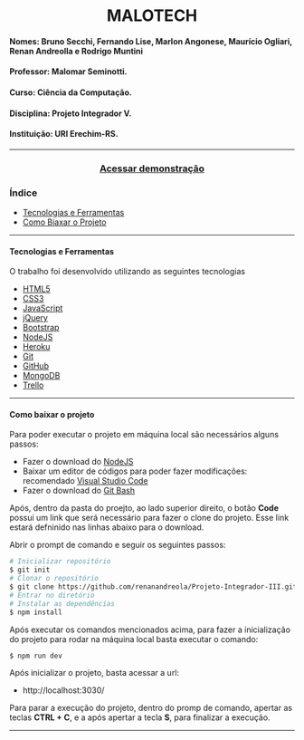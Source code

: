 <h1 align="center">
MALOTECH
</h1>

#### Nomes: Bruno Secchi, Fernando Lise, Marlon Angonese, Maurício Ogliari, Renan Andreolla e Rodrigo Muntini
#### Professor: Malomar Seminotti.
#### Curso: Ciência da Computação.
#### Disciplina: Projeto Integrador V.
#### Instituição: URI Erechim-RS.
---
<h3 align="center">
    <a href="https://projeto-integrador-v.herokuapp.com/home"> Acessar demonstração
    </a>
</h3>

### Índice
- [Tecnologias e Ferramentas](#tecnologias-utilizadas)
- [Como Biaxar o Projeto](#como-baixar-o-projeto)
---

 #### Tecnologias e Ferramentas
 O trabalho foi desenvolvido utilizando as seguintes tecnologias

 - [HTML5](https://html.com/)
 - [CSS3](https://developer.mozilla.org/pt-BR/docs/Web/CSS)
 - [JavaScript](https://www.javascript.com/)
 - [jQuery](https://jquery.com/)
 - [Bootstrap](https://getbootstrap.com/)
 - [NodeJS](https://nodejs.org/en/download/)
 - [Heroku](https://www.heroku.com/)
 - [Git](https://git-scm.com/)
 - [GitHub](https://github.com/)
 - [MongoDB](https://www.mongodb.com/)
 - [Trello](https://trello.com/)

 ---

 #### Como baixar o projeto
Para poder executar o projeto em máquina local são necessários alguns passos:
- Fazer o download do [NodeJS](https://nodejs.org/en/download/)
- Baixar um editor de códigos para poder fazer modificações: recomendado [Visual Studio Code](https://code.visualstudio.com/download)
- Fazer o download do [Git Bash](https://git-scm.com/downloads)

Após, dentro da pasta do proejto, ao lado superior direito, o botão **Code** possui um link que será necessário para fazer o clone do projeto. Esse link estará defninido nas linhas abaixo para o download.

Abrir o prompt de comando e seguir os seguintes passos:

 ```bash
 # Inicializar repositório
 $ git init
 # Clonar o repositório
 $ git clone https://github.com/renanandreola/Projeto-Integrador-III.git
# Entrar no diretório
# Instalar as dependências
 $ npm install
 ```

Após executar os comandos mencionados acima, para fazer a inicialização do projeto para rodar na máquina local basta executar o comando: 

```bash
$ npm run dev
```
Após inicializar o projeto, basta acessar a url: 
- http://localhost:3030/

Para parar a execução do projeto, dentro do promp de comando, apertar as teclas **CTRL + C**, e a após apertar a tecla **S**, para finalizar a execução.

---